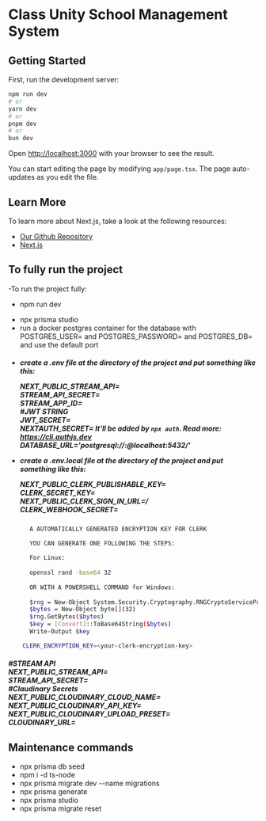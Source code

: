 # Class Unity School Management System 

## Getting Started

First, run the development server:

```bash
npm run dev
# or
yarn dev
# or
pnpm dev
# or
bun dev
```

Open [http://localhost:3000](http://localhost:3000) with your browser to see the result.

You can start editing the page by modifying `app/page.tsx`. The page auto-updates as you edit the file.

## Learn More

To learn more about Next.js, take a look at the following resources:

- [Our Github Repository](https://github.com/FilippoDeSilva/class-unity-nextjs-school-management-system) 
- [Next.js](https://nextjs.org/learn)


## To fully run the project 

-To run the project fully:

- npm run dev
<!-- - npx convex dev -->
- npx prisma studio
- run a docker postgres container for the database with POSTGRES_USER=<your-user> and POSTGRES_PASSWORD=<your-password> and POSTGRES_DB=<your-db> and use the default port

<h5>

- create a .env file at the directory of the project and put something like this:  </br>
   
    NEXT_PUBLIC_STREAM_API=<your-next-stream-public-api>    </br>
    STREAM_API_SECRET=<your-stream-api-secret>               </br>
    STREAM_APP_ID=<your-app-id>                              </br>
    #JWT STRING                                               </br>
    JWT_SECRET=<your-jwt-secret>                              </br>
    NEXTAUTH_SECRET=<your-next-auth-secret> It'll be added by `npx auth`. Read more: https://cli.authjs.dev       </br>
    DATABASE_URL='postgresql://<databaseuser>:<databasepassword>@localhost:5432/<databasename>'                   </br>
    
- create a .env.local file at the directory of the project and put something like this:                           </br>
  
    NEXT_PUBLIC_CLERK_PUBLISHABLE_KEY=<your-next-public-clerk-publishable-key>                                    </br>
    CLERK_SECRET_KEY=<your-clerk-secret-key>                                                                     </br>
    NEXT_PUBLIC_CLERK_SIGN_IN_URL=/                                                                              </br>
    CLERK_WEBHOOK_SECRET=<your-clerk-webhook-secret>                                                             </br>
  </h5>
```bash
      A AUTOMATICALLY GENERATED ENCRYPTION KEY FOR CLERK

      YOU CAN GENERATE ONE FOLLOWING THE STEPS:
  
      For Linux:
  
      openssl rand -base64 32
  
      OR WITH A POWERSHELL COMMAND for Windows:
  
      $rng = New-Object System.Security.Cryptography.RNGCryptoServiceProvider
      $bytes = New-Object byte[](32)
      $rng.GetBytes($bytes)
      $key = [Convert]::ToBase64String($bytes)
      Write-Output $key

    CLERK_ENCRYPTION_KEY=<your-clerk-encryption-key>
```
<h5>   
    #STREAM API                                                                                                 </br>
    NEXT_PUBLIC_STREAM_API=<your-next-public-stream-api>                                                       </br>
    STREAM_API_SECRET=<your-stream-api-secret>                                                                </br>
    #Claudinary Secrets                                                                                       </br>
    NEXT_PUBLIC_CLOUDINARY_CLOUD_NAME=<your-public-cloudinary-cloud-name>                                     </br>
    NEXT_PUBLIC_CLOUDINARY_API_KEY=<your-next-public-cloudinary-api-key>                                      </br>
    NEXT_PUBLIC_CLOUDINARY_UPLOAD_PRESET=<your-next-public-cloudinary-upload-presets>                         </br>
    CLOUDINARY_URL=<your-cloudinary-url>                                                                      </br>
</h5>

## Maintenance commands

- npx prisma db seed
- npm i -d ts-node    
- npx prisma migrate dev --name migrations
- npx prisma generate
- npx prisma studio    
- npx prisma migrate reset
